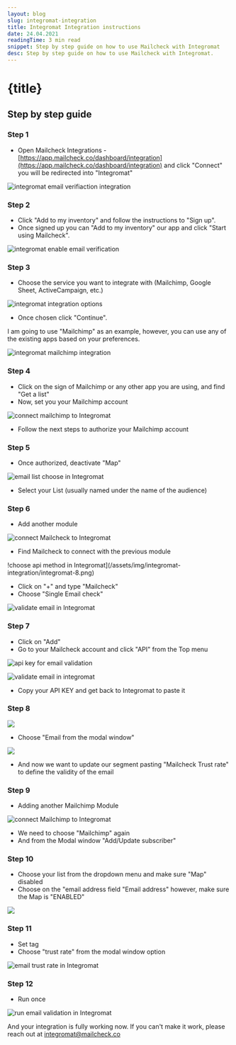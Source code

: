 ```yaml
---
layout: blog
slug: integromat-integration
title: Integromat Integration instructions
date: 24.04.2021
readingTime: 3 min read
snippet: Step by step guide on how to use Mailcheck with Integromat
desc: Step by step guide on how to use Mailcheck with Integromat.
---
```


# **{title}**

## Step by step guide

### Step 1

- Open Mailcheck Integrations - [https://app.mailcheck.co/dashboard/integration](https://app.mailcheck.co/dashboard/integration)
  and click "Connect" you will be redirected into "Integromat"

![integromat email verifiaction integration](/assets/img/integromat-integration/integromat-1.png)

### Step 2

- Click "Add to my inventory" and follow the instructions to "Sign up".
- Once signed up you can "Add to my inventory" our app and click "Start using Mailcheck".

![integromat enable email verification](/assets/img/integromat-integration/integromat-2.png)

### Step 3

- Choose the service you want to integrate with (Mailchimp, Google Sheet, ActiveCampaign, etc.)

![integromat integration options](/assets/img/integromat-integration/integromat-3.png)

- Once chosen click "Continue".

I am going to use "Mailchimp" as an example, however, you can use any of the existing apps based on your preferences.

![integromat mailchimp integration](/assets/img/integromat-integration/integromat-4.png)

### Step 4

- Click on the sign of Mailchimp or any other app you are using, and find "Get a list"
- Now, set you your Mailchimp account

![connect mailchimp to Integromat](/assets/img/integromat-integration/integromat-5.png)

- Follow the next steps to authorize your Mailchimp account

### Step 5

- Once authorized, deactivate "Map"

![email list choose in Integromat](/assets/img/integromat-integration/integromat-6.png)

- Select your List (usually named under the name of the audience)

### Step 6

- Add another module

![connect Mailcheck to Integromat](/assets/img/integromat-integration/integromat-7.png)

- Find Mailcheck to connect with the previous module

!choose api method in Integromat](/assets/img/integromat-integration/integromat-8.png)

- Click on "+" and type "Mailcheck"
- Choose "Single Email check"

![validate email in Integromat](/assets/img/integromat-integration/integromat-9.png)

### Step 7

- Click on "Add"
- Go to your Mailcheck account and click "API" from the Top menu

![api key for email validation](/assets/img/integromat-integration/integromat-10.png)

![validate email in integromat](/assets/img/integromat-integration/integromat-11.png)

- Copy your API KEY and get back to Integromat to paste it

### Step 8

![](/assets/img/integromat-integration/integromat-12.png)

- Choose "Email from the modal window"

![](/assets/img/integromat-integration/integromat-13.png)

- And now we want to update our segment pasting "Mailcheck Trust rate" to define the validity of the email

### Step 9

- Adding another Mailchimp Module

![connect Mailchimp to Integromat](/assets/img/integromat-integration/integromat-14.png)

- We need to choose "Mailchimp" again
- And from the Modal window "Add/Update subscriber"

### Step 10

- Choose your list from the dropdown menu and make sure "Map" disabled
- Choose on the "email address field "Email address" however, make sure the Map is "ENABLED"

![](/assets/img/integromat-integration/integromat-15.png)

### Step 11

- Set tag
- Choose "trust rate" from the modal window option

![email trust rate in Integromat](/assets/img/integromat-integration/integromat-16.png)

### Step 12

- Run once

![run email validation in Integromat](/assets/img/integromat-integration/integromat-17.png)

And your integration is fully working now.
If you can't make it work, please reach out at [integromat@mailcheck.co](mailto:integromat@mailcheck.co)
